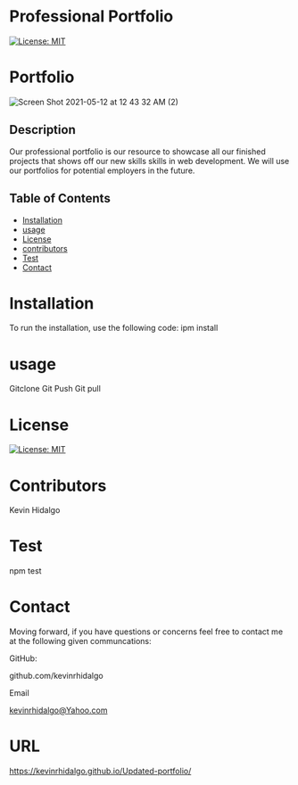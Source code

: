 # Professional Portfolio
  [![License: MIT](https://img.shields.io/badge/License-MIT-yellow.svg)](https://opensource.org/licenses/MIT)
   # Portfolio
![Screen Shot 2021-05-12 at 12 43 32 AM (2)](https://user-images.githubusercontent.com/78196245/117920296-a19dc800-b2bc-11eb-9439-94e9efc868cf.png)

  ## Description 
Our professional portfolio is our resource to showcase all our finished projects that shows off our new skills skills in web development. We will use our portfolios for potential employers in the future.
  ## Table of Contents 

  * [Installation](#installation)
  * [usage](#usage)
  * [License](#license)
  * [contributors](#contributors)
  * [Test](#test)
  * [Contact](#contact)
  # Installation
  To run the installation, use the following code:
  ipm install
  # usage
  Gitclone Git Push Git pull
  # License
  [![License: MIT](https://img.shields.io/badge/License-MIT-yellow.svg)](https://opensource.org/licenses/MIT)
  
  # Contributors
  Kevin Hidalgo
  # Test
  npm test
  # Contact
  Moving forward, if you have questions or concerns feel free to contact me at the following given communcations: 


  GitHub: 

  github.com/kevinrhidalgo 

  Email 

  kevinrhidalgo@Yahoo.com 

  # URL
https://kevinrhidalgo.github.io/Updated-portfolio/
 

 
  

  
